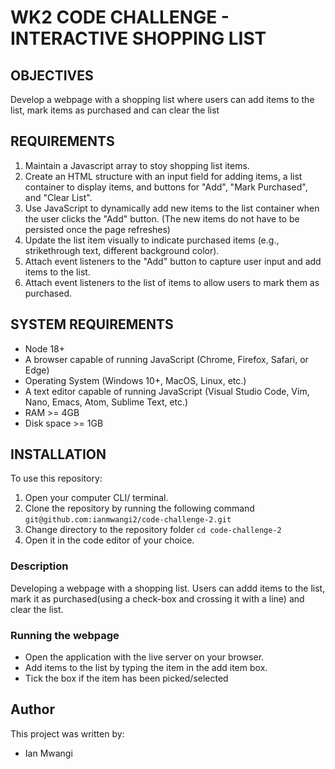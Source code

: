 # WK2 CODE CHALLENGE - INTERACTIVE SHOPPING LIST

## OBJECTIVES 
Develop a webpage with a shopping list where users can add items to the list, mark items as purchased and can clear the list

## REQUIREMENTS
1. Maintain a Javascript array to stoy shopping list items.
2. Create an HTML structure with an input field for adding items, a list container to display items, and buttons for "Add", "Mark Purchased", and "Clear List".
3. Use JavaScript to dynamically add new items to the list container when the user clicks the "Add" button. (The new items do not have to be persisted once the page refreshes)
4. Update the list item visually to indicate purchased items (e.g., strikethrough text, different background color).
5. Attach event listeners to the "Add" button to capture user input and add items to the list.
6. Attach event listeners to the list of items to allow users to mark them as purchased.

## SYSTEM REQUIREMENTS
- Node 18+
- A browser capable of running JavaScript (Chrome, Firefox, Safari, or Edge)
- Operating System (Windows 10+, MacOS, Linux, etc.)
- A text editor capable of running JavaScript (Visual Studio Code, Vim, Nano, Emacs, Atom, Sublime Text, etc.)
- RAM >= 4GB
- Disk space >= 1GB

## INSTALLATION
To use this repository:
1. Open your computer CLI/ terminal.
2. Clone the repository by running the following command `git@github.com:ianmwangi2/code-challenge-2.git`
3. Change directory to the repository folder 
`cd code-challenge-2`
4. Open it in the code editor of your choice.

### Description

Developing a webpage with a shopping list. Users can addd items to the list, mark it as purchased(using a check-box and crossing it with a line) and clear the list.

### Running the webpage
- Open the application with the live server on your browser.
- Add items to the list by typing the item in the add item box.
- Tick the box if the item has been picked/selected

## Author
This project was written by:
- Ian Mwangi